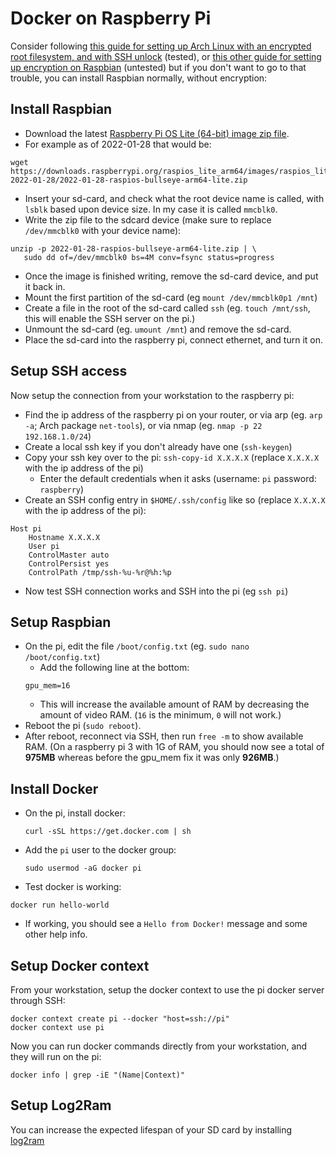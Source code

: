 # Docker on Raspberry Pi

Consider following [this guide for setting up Arch Linux with an
encrypted root filesystem, and with SSH
unlock](https://gist.github.com/devgioele/e897c341b8d1c18d58b44ffe21d72cf6)
(tested), or [this other guide for setting up encryption on
Raspbian](https://github.com/ViRb3/pi-encrypted-boot-ssh) (untested)
but if you don't want to go to that trouble, you can install Raspbian
normally, without encryption:

## Install Raspbian

 * Download the latest [Raspberry Pi OS Lite (64-bit) image zip
   file](https://downloads.raspberrypi.org/raspios_lite_arm64/images/?C=M;O=D).
 * For example as of 2022-01-28 that would be:

```
wget https://downloads.raspberrypi.org/raspios_lite_arm64/images/raspios_lite_arm64-2022-01-28/2022-01-28-raspios-bullseye-arm64-lite.zip
```

 * Insert your sd-card, and check what the root device name is called, with
   `lsblk` based upon device size. In my case it is called `mmcblk0`.
 * Write the zip file to the sdcard device (make sure to replace `/dev/mmcblk0` with your device name):
 
```
unzip -p 2022-01-28-raspios-bullseye-arm64-lite.zip | \
   sudo dd of=/dev/mmcblk0 bs=4M conv=fsync status=progress
```
 * Once the image is finished writing, remove the sd-card device, and put it
   back in.
 * Mount the first partition of the sd-card (eg `mount /dev/mmcblk0p1 /mnt`)
 * Create a file in the root of the sd-card called `ssh` (eg. `touch /mnt/ssh`,
   this will enable the SSH server on the pi.)
 * Unmount the sd-card (eg. `umount /mnt`) and remove the sd-card.
 * Place the sd-card into the raspberry pi, connect ethernet, and turn it on.
 
## Setup SSH access

Now setup the connection from your workstation to the raspberry pi:

 * Find the ip address of the raspberry pi on your router, or via arp (eg. `arp
   -a`; Arch package `net-tools`), or via nmap (eg. `nmap -p 22 192.168.1.0/24`)
 * Create a local ssh key if you don't already have one (`ssh-keygen`)
 * Copy your ssh key over to the pi: `ssh-copy-id X.X.X.X` (replace `X.X.X.X` with the ip address of the pi)
   * Enter the default credentials when it asks (username: `pi` password: `raspberry`)
 * Create an SSH config entry in `$HOME/.ssh/config` like so (replace `X.X.X.X` with the ip address of the pi):
```
Host pi
    Hostname X.X.X.X
    User pi
    ControlMaster auto
    ControlPersist yes
    ControlPath /tmp/ssh-%u-%r@%h:%p
```
 * Now test SSH connection works and SSH into the pi (eg `ssh pi`)
 
## Setup Raspbian

 * On the pi, edit the file `/boot/config.txt` (eg. `sudo nano /boot/config.txt`)
   * Add the following line at the bottom: 
   ```
   gpu_mem=16
   ```
   * This will increase the available amount of RAM by decreasing the amount of
     video RAM. (`16` is the minimum, `0` will not work.)
 * Reboot the pi (`sudo reboot`).
 * After reboot, reconnect via SSH, then run `free -m` to show available RAM. (On a
   raspberry pi 3 with 1G of RAM, you should now see a total of **975MB** whereas before the
   gpu_mem fix it was only **926MB**.)
   
## Install Docker

 * On the pi, install docker:
   ```
   curl -sSL https://get.docker.com | sh
   ```
 * Add the `pi` user to the docker group:
   ```
   sudo usermod -aG docker pi
   ```
 * Test docker is working:
 
 ```
 docker run hello-world
 ```
  * If working, you should see a `Hello from Docker!` message and some other help info.

## Setup Docker context

From your workstation, setup the docker context to use the pi docker server
through SSH:

```
docker context create pi --docker "host=ssh://pi"
docker context use pi
```

Now you can run docker commands directly from your workstation, and they will
run on the pi:

```
docker info | grep -iE "(Name|Context)"
```

## Setup Log2Ram

You can increase the expected lifespan of your SD card by installing
[log2ram](https://github.com/azlux/log2ram#log2ram)
